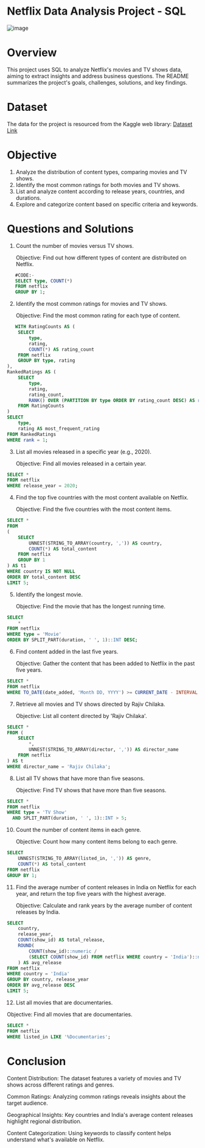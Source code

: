 # Netflix Data Analysis Project - SQL
![image](https://github.com/user-attachments/assets/83068fdd-5308-4335-8c51-a5892198f6a8)
# Overview
This project uses SQL to analyze Netflix's movies and TV shows data, aiming to extract insights and address business questions. The README summarizes the project's goals, challenges, solutions, and key findings.
# Dataset
The data for the project is resourced from the Kaggle web library:
[Dataset Link](https://www.kaggle.com/datasets/shivamb/netflix-shows?resource=download)
# Objective
1. Analyze the distribution of content types, comparing movies and TV shows.
2. Identify the most common ratings for both movies and TV shows.
3. List and analyze content according to release years, countries, and durations.
4. Explore and categorize content based on specific criteria and keywords.
# Questions and Solutions
1. Count the number of movies versus TV shows.

   Objective: Find out how different types of content are distributed on Netflix.
```SQL
   #CODE:-
   SELECT type, COUNT(*)
   FROM netflix
   GROUP BY 1;
```
2. Identify the most common ratings for movies and TV shows.

   Objective: Find the most common rating for each type of content.
```SQL
   WITH RatingCounts AS (
    SELECT 
        type,
        rating,
        COUNT(*) AS rating_count
    FROM netflix
    GROUP BY type, rating
),
RankedRatings AS (
    SELECT 
        type,
        rating,
        rating_count,
        RANK() OVER (PARTITION BY type ORDER BY rating_count DESC) AS rank
    FROM RatingCounts
)
SELECT 
    type,
    rating AS most_frequent_rating
FROM RankedRatings
WHERE rank = 1;
```
3. List all movies released in a specific year (e.g., 2020).

   Objective: Find all movies released in a certain year.
```SQL
SELECT * 
FROM netflix
WHERE release_year = 2020;
```
4. Find the top five countries with the most content available on Netflix.

   Objective: Find the five countries with the most content items.
```SQL
SELECT * 
FROM
(
    SELECT 
        UNNEST(STRING_TO_ARRAY(country, ',')) AS country,
        COUNT(*) AS total_content
    FROM netflix
    GROUP BY 1
) AS t1
WHERE country IS NOT NULL
ORDER BY total_content DESC
LIMIT 5;
 ```
5. Identify the longest movie.

   Objective: Find the movie that has the longest running time.
```SQL
SELECT 
    *
FROM netflix
WHERE type = 'Movie'
ORDER BY SPLIT_PART(duration, ' ', 1)::INT DESC;
 ```
6. Find content added in the last five years.

   Objective: Gather the content that has been added to Netflix in the past five years.
```SQL
SELECT *
FROM netflix
WHERE TO_DATE(date_added, 'Month DD, YYYY') >= CURRENT_DATE - INTERVAL '5 years';
 ```

7. Retrieve all movies and TV shows directed by Rajiv Chilaka.

   Objective: List all content directed by 'Rajiv Chilaka'.
```SQL
SELECT *
FROM (
    SELECT 
        *,
        UNNEST(STRING_TO_ARRAY(director, ',')) AS director_name
    FROM netflix
) AS t
WHERE director_name = 'Rajiv Chilaka';
  ```
8. List all TV shows that have more than five seasons.

   Objective: Find TV shows that have more than five seasons.
```SQL
SELECT *
FROM netflix
WHERE type = 'TV Show'
  AND SPLIT_PART(duration, ' ', 1)::INT > 5;
 ```   
10. Count the number of content items in each genre.

    Objective: Count how many content items belong to each genre.
```SQL
SELECT 
    UNNEST(STRING_TO_ARRAY(listed_in, ',')) AS genre,
    COUNT(*) AS total_content
FROM netflix
GROUP BY 1;
  ``` 
11. Find the average number of content releases in India on Netflix for each year, and return the top five years with the highest average.

    Objective: Calculate and rank years by the average number of content releases by India.
```SQL
SELECT 
    country,
    release_year,
    COUNT(show_id) AS total_release,
    ROUND(
        COUNT(show_id)::numeric /
        (SELECT COUNT(show_id) FROM netflix WHERE country = 'India')::numeric * 100, 2
    ) AS avg_release
FROM netflix
WHERE country = 'India'
GROUP BY country, release_year
ORDER BY avg_release DESC
LIMIT 5;
``` 
12. List all movies that are documentaries.

  Objective: Find all movies that are documentaries.
```SQL
SELECT * 
FROM netflix
WHERE listed_in LIKE '%Documentaries';
```
# Conclusion
Content Distribution: The dataset features a variety of movies and TV shows across different ratings and genres.

Common Ratings: Analyzing common ratings reveals insights about the target audience.

Geographical Insights: Key countries and India's average content releases highlight regional distribution.

Content Categorization: Using keywords to classify content helps understand what's available on Netflix.
